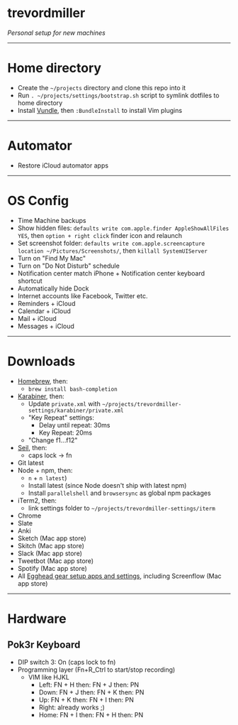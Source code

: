 # trevordmiller

_Personal setup for new machines_

---

# Home directory

- Create the `~/projects` directory and clone this repo into it
- Run `. ~/projects/settings/bootstrap.sh` script to symlink dotfiles to home directory
- Install [Vundle](https://github.com/VundleVim/Vundle.vim), then `:BundleInstall` to install Vim plugins

---

# Automator

- Restore iCloud automator apps

---

# OS Config

- Time Machine backups
- Show hidden files: `defaults write com.apple.finder AppleShowAllFiles YES`, then `option + right click` finder icon and relaunch
- Set screenshot folder: `defaults write com.apple.screencapture location ~/Pictures/Screenshots/`, then `killall SystemUIServer`
- Turn on "Find My Mac"
- Turn on "Do Not Disturb" schedule
- Notification center match iPhone + Notification center keyboard shortcut
- Automatically hide Dock
- Internet accounts like Facebook, Twitter etc.
- Reminders + iCloud
- Calendar + iCloud
- Mail + iCloud
- Messages + iCloud

---

# Downloads

- [Homebrew](http://brew.sh/), then:
    - `brew install bash-completion`
- [Karabiner](https://pqrs.org/osx/karabiner/index.html.en), then:
    - Update `private.xml` with `~/projects/trevordmiller-settings/karabiner/private.xml`
    - "Key Repeat" settings:
        - Delay until repeat: 30ms
        - Key Repeat: 20ms
    - "Change f1...f12"
- [Seil](https://pqrs.org/osx/karabiner/seil.html.en), then:
    - caps lock -> fn
- Git latest
- Node + npm, then:
    - `n` + `n latest`)
    - Install latest (since Node doesn't ship with latest npm)
    - Install `parallelshell` and `browsersync` as global npm packages
- iTerm2, then:
    - link settings folder to `~/projects/trevordmiller-settings/iterm`
- Chrome
- Slate
- Anki
- Sketch (Mac app store)
- Skitch (Mac app store)
- Slack (Mac app store)
- Tweetbot (Mac app store)
- Spotify (Mac app store)
- All [Egghead gear setup apps and settings](https://trello.com/c/Emwk89vh/158-gear-setup), including Screenflow (Mac app store)

---

# Hardware

## Pok3r Keyboard

- DIP switch 3: On (caps lock to fn)
- Programming layer (Fn+R_Ctrl to start/stop recording)
  - VIM like HJKL
    - Left: FN + H then: FN + J then: PN
    - Down: FN + J then: FN + K then: PN
    - Up: FN + K then: FN + I then: PN
    - Right: already works ;)
    - Home: FN + I then: FN + H then: PN
